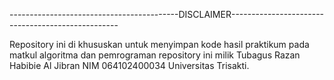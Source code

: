 ------------------------------------------DISCLAIMER--------------------------------------------------

Repository ini di khususkan untuk menyimpan kode hasil praktikum pada matkul algoritma dan pemrograman 
repository ini milik Tubagus Razan Habibie Al Jibran NIM 064102400034 Universitas Trisakti.
